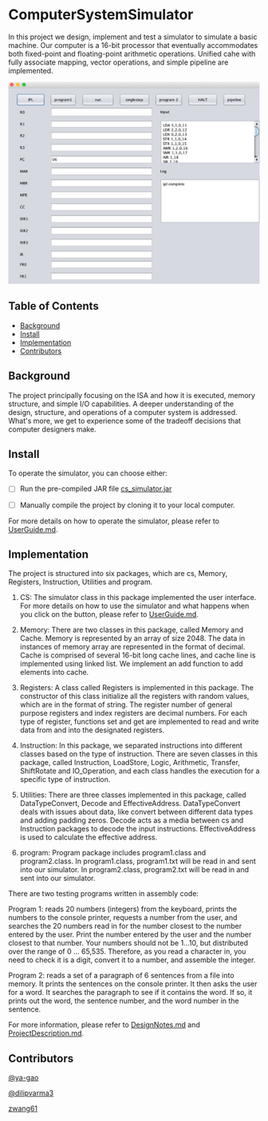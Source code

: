 # ComputerSystemSimulator

In this project we design, implement and test a simulator to simulate a basic machine. Our computer is a 16-bit processor that eventually accommodates both fixed-point and floating-point arithmetic operations. Unified cahe with fully associate mapping, vector operations, and simple pipeline are implemented. 

![Front Panel after Clicking on IPL](FrontPanel.png)

## Table of Contents

- [Background](#background)
- [Install](#install)
- [Implementation](#implementation)
- [Contributors](#contributors)

## Background

The project principally focusing on the ISA and how it is executed, memory structure, and simple I/O capabilities. A deeper understanding of the design, structure, and operations of a computer system is addressed. What's more, we get to experience some of the tradeoff decisions that computer designers make. 

## Install

To operate the simulator, you can choose either: 

- [ ] Run the pre-compiled JAR file [cs_simulator.jar](simulator/cs_simulator.jar)

- [ ] Manually compile the project by cloning it to your local computer.

For more details on how to operate the simulator, please refer to [UserGuide.md](UserGuide.md).

## Implementation

The project is structured into six packages, which are cs, Memory, Registers, Instruction, Utilities and program. 

1. CS: The simulator class in this package implemented the user interface. For more details on how to use the simulator and what happens when you click on the button, please refer to [UserGuide.md](UserGuide.md).

2. Memory:  There are two classes in this package, called Memory and Cache. Memory is represented by an array of size 2048. The data in instances of memory array are represented in the format of decimal. Cache is comprised of several 16-bit long cache lines, and cache line is implemented using linked list. We implement an add function to add elements into cache.

3. Registers: A class called Registers is implemented in this package. The constructor of this class initialize all the registers with random values, which are in the format of string. The register number of general purpose registers and index registers are decimal numbers. For each type of register, functions set<RegisterName> and get<RegisterName> are implemented to read and write data from and into the designated registers. 
  
4. Instruction: In this package, we separated instructions into different classes based on the type of instruction. There are seven classes in this package, called Instruction, LoadStore, Logic, Arithmetic, Transfer, ShiftRotate and IO_Operation, and each class handles the execution for a specific type of instruction. 

5. Utilities: There are three classes implemented in this package, called DataTypeConvert, Decode and EffectiveAddress. DataTypeConvert deals with issues about data, like convert between different data types and adding padding zeros. Decode acts as a media between cs and Instruction packages to decode the input instructions. EffectiveAddress is used to calculate the effective address. 

6. program: Program package includes program1.class and program2.class. In program1.class, program1.txt will be read in and sent into our simulator. In program2.class, program2.txt will be read in and sent into our simulator. 

There are two testing programs written in assembly code: 

Program 1: reads 20 numbers (integers) from the keyboard, prints the numbers to the console printer, requests a number from the user, and searches the 20 numbers read in for the number closest to the number entered by the user. Print the number entered by the user and the number closest to that number. Your numbers should not be 1…10, but distributed over the range of 0 … 65,535. Therefore, as you read a character in, you need to check it is a digit, convert it to a number, and assemble the integer.

Program 2: reads a set of a paragraph of 6 sentences from a file into memory. It prints the sentences on the console printer. It then asks the user for a word. It searches the paragraph to see if it contains the word. If so, it prints out the word, the sentence number, and the word number in the sentence.

For more information, please refer to [DesignNotes.md](DesignNotes.md) and [ProjectDescription.md](ProjectDescription.md).

## Contributors
[@ya-gao](https://github.com/ya-gao)

[@dilipvarma3](https://github.com/dilipvarma3)

[zwang61](https://github.com/zwang61)
